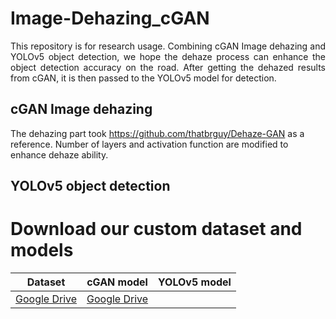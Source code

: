 # Image-Dehazing_cGAN
<p align="justify">
This repository is for research usage. Combining cGAN Image dehazing and YOLOv5 object detection, we hope the dehaze process can enhance the 
object detection accuracy on the road. After getting the dehazed results from cGAN, it is then passed to the YOLOv5 model for detection.
</p>

## cGAN Image dehazing
The dehazing part took https://github.com/thatbrguy/Dehaze-GAN as a reference. Number of layers and activation function are modified to enhance dehaze ability.

## YOLOv5 object detection

# Download our custom dataset and models
| Dataset  | cGAN model | YOLOv5 model |
| ------------- | ------------- | ------------- |
| [Google Drive](https://drive.google.com/drive/folders/1R0kjRxJi3Zr9y-2t5DjPL9IJoxkTE9cK?usp=share_link)  | [Google Drive](https://drive.google.com/drive/folders/1y1_EjFuCmMdXd_SSQpYm1pLLHqxyGKWJ?usp=share_link)|

